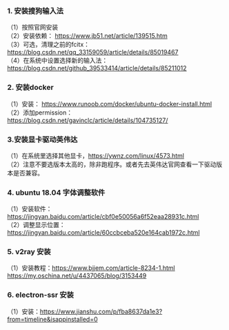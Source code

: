 ### 1. 安装搜狗输入法  
（1）按照官网安装  
（2）安装依赖： https://www.jb51.net/article/139515.htm  
（3）可选，清理之前的fcitx：https://blog.csdn.net/qq_33159059/article/details/85019467  
（4）在系统中设置选择新的输入法：https://blog.csdn.net/github_39533414/article/details/85211012  


### 2. 安装docker  
（1）安装： https://www.runoob.com/docker/ubuntu-docker-install.html  
（2）添加permission：https://blog.csdn.net/gavinclc/article/details/104735127/  

### 3.安装显卡驱动英伟达  
（1）在系统里选择其他显卡，https://ywnz.com/linux/4573.html  
（2）注意不要选版本太高的，除非跑程序。或者先去英伟达官网查看一下驱动版本是否兼容。  

### 4. ubuntu 18.04 字体调整软件  
（1）安装软件：https://jingyan.baidu.com/article/cbf0e50056a6f52eaa28931c.html  
（2）调整显示位置：https://jingyan.baidu.com/article/60ccbceba520e164cab1972c.html  

### 5. v2ray 安装  
（1）安装教程：https://www.bjjem.com/article-8234-1.html  
https://my.oschina.net/u/4437065/blog/3153449  

### 6. electron-ssr 安装  
（1）安装：https://www.jianshu.com/p/fba8637da1e3?from=timeline&isappinstalled=0  
